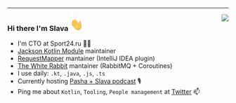 ---
<img align='right' src="https://github-readme-stats.vercel.app/api?username=viartemev&show_icons=true">

### Hi there I'm Slava <img src="https://github.com/ABSphreak/ABSphreak/blob/master/gifs/Hi.gif" width="30px">
  
  
- I'm CTO at Sport24.ru 👨‍💻
- [Jackson Kotlin Module](https://github.com/FasterXML/jackson-module-kotlin) maintainer
- [RequestMapper](https://github.com/viartemev/requestmapper) mantainer (IntelliJ IDEA plugin)
- [The White Rabbit](https://github.com/viartemev/the-white-rabbit) mantainer (RabbitMQ + Coroutines)
- I use daily: `.kt`, `.java`, `.js`, `.ts`
- Currently hosting [Pasha + Slava podcast](https://it.asm0dey.ru/) 🎙
- Ping me about `Kotlin`, `Tooling`, `People management` at [Twitter](twitter.com/viartemev) 📫
